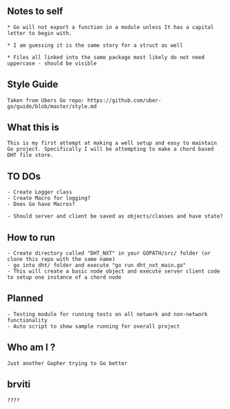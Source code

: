 ## Notes to self

    * Go will not export a function in a module unless It has a capital letter to begin with. 

    * I am guessing it is the same story for a struct as well

    * Files all linked into the same package most likely do not need uppercase - should be visible


## Style Guide

    Taken from Ubers Go repo: https://github.com/uber-go/guide/blob/master/style.md

## What this is

    This is my first attempt at making a well setup and easy to maintain Go project. Specifically I will be attempting to make a chord based DHT file store. 

## TO DOs

    - Create Logger class
    - Create Macro for logging?
    - Does Go have Macros?

    - Should server and client be saved as objects/classes and have state?

## How to run 

    - Create directory called "DHT_NXT" in your GOPATH/src/ folder (or clone this repo with the same name)
    - go into dht/ folder and execute "go run dht_nxt_main.go"
    - This will create a basic node object and execute server client code to setup one instance of a chord node 

## Planned

    - Testing module for running tests on all network and non-network functionality 
    - Auto script to show sample running for overall project

## Who am I ? 

    Just another Gopher trying to Go better

## brviti

    ????



